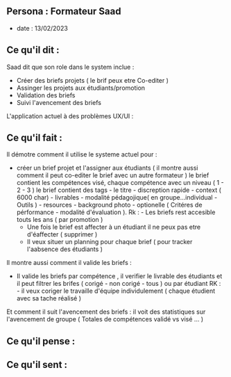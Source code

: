 ## Persona : Formateur Saad
- date : 13/02/2023 

## Ce qu'il dit : 

Saad dit que son role dans le system inclue : 
 - Créer des briefs projets ( le brif peux etre Co-editer )
 - Assinger les projets aux étudiants/promotion
 - Validation des briefs
 - Suivi l'avencement des briefs

L'application actuel à des problèmes UX/UI :




## Ce qu'il fait :

Il démotre comment il utilise le systeme actuel pour :
- créer un brief projet et l'assigner aux étudiants ( il montre aussi comment il peut co-editer le brief avec un autre formateur ) le brief contient les compétences visé, chaque compétence avec un niveau ( 1 - 2 - 3 ) le brief contient des tags - le titre - discreption rapide - context ( 6000 char) - livrables - modalité pédagojique( en groupe...individual - Outils ) - resources - background photo - optionelle ( Critéres de pérformance - modalité d'évaluation ).
Rk : - Les briefs rest accesible touts les ans ( par promotion )
     - Une fois le brief est affecter à un étudiant il ne peux pas etre d'éaffecter ( supprimer )
     - Il veux situer un planning pour chaque brief ( pour tracker l'aabsence des étudiants )


Il montre aussi comment il valide les briefs :
- Il valide les briefs par compétence , il verifier le livrable des étudiants et il peut filtrer les brifes ( corigé - non corigé - tous ) ou par étudiant 
RK : - il veux coriger le travaille d'équipe individulement ( chaque étudient avec sa tache réalisé )

Et comment il suit l'avencement des briefs : 
il voit des statistiques sur l'avencement de groupe ( Totales de compétences validé vs visé ...  )


## Ce qu'il pense :



## Ce qu'il sent :



